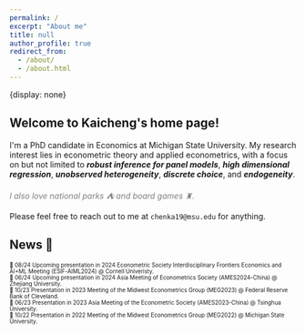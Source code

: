 ```yaml
---
permalink: /
excerpt: "About me"
title: null
author_profile: true
redirect_from: 
  - /about/
  - /about.html
---
```

{display: none}

## Welcome to Kaicheng's home page!

I'm a PhD candidate in Economics at Michigan State University. My research interest lies in econometric theory and applied econometrics, with a focus on but not limited to ***robust inference for panel models***, ***high dimensional regression***, ***unobserved heterogeneity***, ***discrete choice***, and ***endogeneity***. 

*<span style="color:grey">I also love national parks ⛺ and board games ♜.</span>*

Please feel free to reach out to me at `chenka19@msu.edu` for anything.



## News 📢 
<span style="font-size:0.7em;"> 💬 08/24 Upcoming presentation in 2024 Econometric Society Interdisciplinary Frontiers Economics and AI+ML Meeting (ESIF-AIML2024) @ Cornell Univeristy.</span> <br>
<span style="font-size:0.7em;"> 💬 06/24 Upcoming presentation in 2024 Asia Meeting of Econometrics Society (AMES2024-China) @ Zhejiang University.</span> <br>
<span style="font-size:0.7em;"> 💬 10/23 Presentation in 2023 Meeting of the Midwest Econometrics Group (MEG2023) @ Federal Reserve Bank of Cleveland.</span> <br>
<span style="font-size:0.7em;"> 💬 06/23 Presentation in 2023 Asia Meeting of the Econometric Society (AMES2023-China) @ Tsinghua University.</span> <br>
<span style="font-size:0.7em;"> 💬 10/22 Presentation in 2022 Meeting of the Midwest Econometrics Group (MEG2022) @ Michigan State University.</span> <br>


